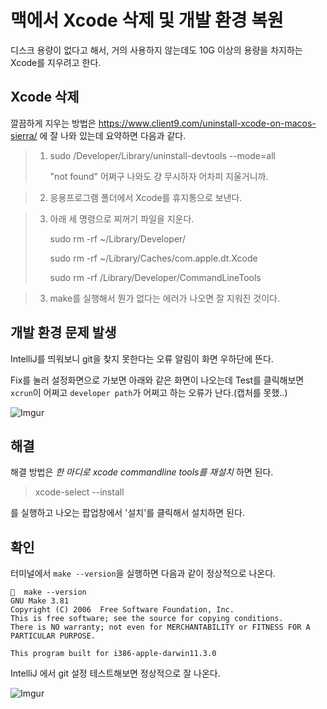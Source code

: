 # 맥에서 Xcode 삭제 및 개발 환경 복원

디스크 용량이 없다고 해서, 거의 사용하지 않는데도 10G 이상의 용량을 차지하는 Xcode를 지우려고 한다.

## Xcode 삭제

깔끔하게 지우는 방법은 https://www.client9.com/uninstall-xcode-on-macos-sierra/ 에 잘 나와 있는데 요약하면 다음과 같다.

>1. sudo /Developer/Library/uninstall-devtools --mode=all
>
>    "not found" 어쩌구 나와도 걍 무시하자 어차피 지울거니까.

>2. 응용프로그램 폴더에서 Xcode를 휴지통으로 보낸다.

>3. 아래 세 명령으로 찌꺼기 파일을 지운다.
>
>    sudo rm -rf ~/Library/Developer/
>
>    sudo rm -rf ~/Library/Caches/com.apple.dt.Xcode
>
>    sudo rm -rf /Library/Developer/CommandLineTools

>3. make를 실행해서 뭔가 없다는 에러가 나오면 잘 지워진 것이다.

## 개발 환경 문제 발생

IntelliJ를 띄워보니 git을 찾지 못한다는 오류 알림이 화면 우하단에 뜬다.

Fix를 눌러 설정화면으로 가보면 아래와 같은 화면이 나오는데 Test를 클릭해보면 `xcrun`이 어쩌고 `developer path`가 어쩌고 하는 오류가 난다.(캡처를 못했..)

![Imgur](https://i.imgur.com/IZnGDoP.png)

## 해결

해결 방법은 *한 마디로 xcode commandline tools를 재설치* 하면 된다.

>xcode-select --install

를 실행하고 나오는 팝업창에서 '설치'를 클릭해서 설치하면 된다.

## 확인

터미널에서 `make --version`을 실행하면 다음과 같이 정상적으로 나온다.

```
🍺  make --version
GNU Make 3.81
Copyright (C) 2006  Free Software Foundation, Inc.
This is free software; see the source for copying conditions.
There is NO warranty; not even for MERCHANTABILITY or FITNESS FOR A
PARTICULAR PURPOSE.

This program built for i386-apple-darwin11.3.0
```

IntelliJ 에서 git 설정 테스트해보면 정상적으로 잘 나온다.

![Imgur](https://i.imgur.com/tovne5h.png)
